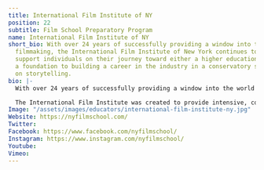 ```yaml
---
title: International Film Institute of NY
position: 22
subtitle: Film School Preparatory Program
name: International Film Institute of NY
short_bio: With over 24 years of successfully providing a window into the world of
  filmmaking, the International Film Institute of New York continues to inspire and
  support individuals on their journey toward either a higher education in film or
  a foundation to building a career in the industry in a conservatory setting focused
  on storytelling.
bio: |-
  With over 24 years of successfully providing a window into the world of filmmaking, the International Film Institute of New York continues to inspire and support individuals on their journey toward either a higher education in film or a foundation to building a career in the industry in a conservatory setting focused on storytelling.

  The International Film Institute was created to provide intensive, comprehensive, and quality training in the art and craft of cinematic story telling including, but not limited to, screenwriting, directing, production, and editing lead to the creation of a short film by each student. In addition to learning the technical disciplines and aesthetic principles of filmmaking, students also watch and discuss classic films being given, thereby, a sense of the historical and culture context of motion pictures in our society. Filmmaking – narrative, documentary, or experimental – is a collaborative endeavor and developing that skill, which will serve them well in the industry and beyond, will be an essential component of their experience at IFI.
Image: "/assets/images/educators/international-film-institute-ny.jpg"
Website: https://nyfilmschool.com/
Twitter: 
Facebook: https://www.facebook.com/nyfilmschool/
Instagram: https://www.instagram.com/nyfilmschool/
Youtube: 
Vimeo: 
---
```


